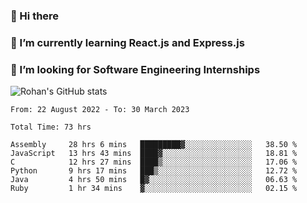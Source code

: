 ### 👋 Hi there 

<!--
**rohznmdev/rohznmdev** is a ✨ _special_ ✨ repository because its `README.md` (this file) appears on your GitHub profile.

Here are some ideas to get you started:

- 🔭 I’m currently working on ...
- 🌱 I’m currently learning Ruby and Ruby on Rails
- 👯 I’m looking to collaborate on ...
- 🤔 I’m looking for help with ...
- 💬 Ask me about ...
- 📫 How to reach me: ...
- 😄 Pronouns: ...
- ⚡ Fun fact: ...
-->
### 🌱 I’m currently learning React.js and Express.js
### 🤔 I’m looking for Software Engineering Internships
![Rohan's GitHub stats](https://github-readme-stats.vercel.app/api?username=rohznmdev&theme=dark&show_icons=true)

<!--START_SECTION:waka-->

```text
From: 22 August 2022 - To: 30 March 2023

Total Time: 73 hrs

Assembly     28 hrs 6 mins   █████████▓░░░░░░░░░░░░░░░   38.50 %
JavaScript   13 hrs 43 mins  ████▓░░░░░░░░░░░░░░░░░░░░   18.81 %
C            12 hrs 27 mins  ████▒░░░░░░░░░░░░░░░░░░░░   17.06 %
Python       9 hrs 17 mins   ███▒░░░░░░░░░░░░░░░░░░░░░   12.72 %
Java         4 hrs 50 mins   █▓░░░░░░░░░░░░░░░░░░░░░░░   06.63 %
Ruby         1 hr 34 mins    ▓░░░░░░░░░░░░░░░░░░░░░░░░   02.15 %
```

<!--END_SECTION:waka-->
